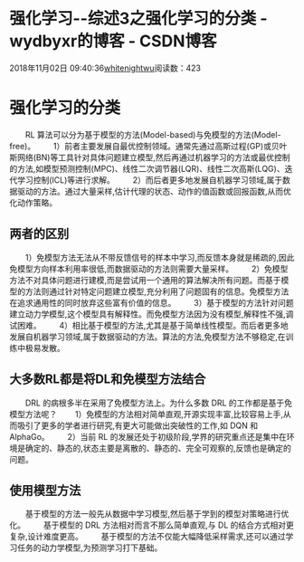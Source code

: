 # 强化学习--综述3之强化学习的分类 - wydbyxr的博客 - CSDN博客
2018年11月02日 09:40:36[whitenightwu](https://me.csdn.net/wydbyxr)阅读数：423
# 强化学习的分类
  RL 算法可以分为基于模型的方法(Model-based)与免模型的方法(Model-free)。
  1）前者主要发展自最优控制领域。通常先通过高斯过程(GP)或贝叶斯网络(BN)等工具针对具体问题建立模型,然后再通过机器学习的方法或最优控制的方法,如模型预测控制(MPC)、线性二次调节器(LQR)、线性二次高斯(LQG)、迭代学习控制(ICL)等进行求解。
  2）而后者更多地发展自机器学习领域,属于数据驱动的方法。通过大量采样,估计代理的状态、动作的值函数或回报函数,从而优化动作策略。
## 两者的区别
  1）免模型方法无法从不带反馈信号的样本中学习,而反馈本身就是稀疏的,因此免模型方向样本利用率很低,而数据驱动的方法则需要大量采样。
  2）免模型方法不对具体问题进行建模,而是尝试用一个通用的算法解决所有问题。而基于模型的方法则通过针对特定问题建立模型,充分利用了问题固有的信息。免模型方法在追求通用性的同时放弃这些富有价值的信息。
  3）基于模型的方法针对问题建立动力学模型,这个模型具有解释性。而免模型方法因为没有模型,解释性不强,调试困难。
  4）相比基于模型的方法,尤其是基于简单线性模型。而后者更多地发展自机器学习领域,属于数据驱动的方法。算法的方法,免模型方法不够稳定,在训练中极易发散。
## 大多数RL都是将DL和免模型方法结合
  DRL 的病根多半在采用了免模型方法上。为什么多数 DRL 的工作都是基于免模型方法呢？
  1）免模型的方法相对简单直观,开源实现丰富,比较容易上手,从而吸引了更多的学者进行研究,有更大可能做出突破性的工作,如 DQN 和 AlphaGo。
  2）当前 RL 的发展还处于初级阶段,学界的研究重点还是集中在环境是确定的、静态的,状态主要是离散的、静态的、完全可观察的,反馈也是确定的问题。
## 使用模型方法
  基于模型的方法一般先从数据中学习模型,然后基于学到的模型对策略进行优化。
  基于模型的 DRL 方法相对而言不那么简单直观,与 DL 的结合方式相对更复杂,设计难度更高。
  基于模型的方法不仅能大幅降低采样需求,还可以通过学习任务的动力学模型,为预测学习打下基础。
